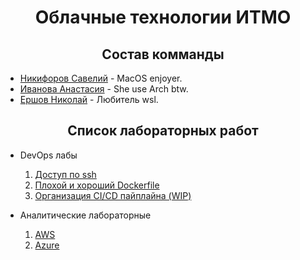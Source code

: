 <h1 align="center"> Облачные технологии ИТМО </h>



<h2 align="center"> Состав комманды </h2>

- [Никифоров Савелий](https://t.me/waswel) - MacOS enjoyer.
- [Иванова Анастасия](https://t.me/Crevetka960) - She use Arch btw.
- [Ершов Николай](https://t.me/kropacek) - Любитель wsl.

 <h2 align="center"> Список лабораторных работ </h2>

* DevOps лабы
    1. [Доступ по ssh](https://github.com/NikiforovSaveliy/DevOps-ITMO/tree/main/DevOps-1)
    2. [Плохой и хороший Dockerfile](https://github.com/NikiforovSaveliy/DevOps-ITMO/tree/main/DevOps-2)
    3. [Организация CI/CD пайплайна (WIP)](https://github.com/NikiforovSaveliy/DEV-OPS-ITMO-lab-3/tree/main)

* Аналитические лабораторные 

    1. [AWS](https://github.com/NikiforovSaveliy/DevOps-ITMO/tree/main/AnalyticalLabs/AWS.md)
    2. [Azure](https://github.com/NikiforovSaveliy/DevOps-ITMO/tree/main/AnalyticalLabs/Azure.md)